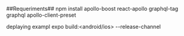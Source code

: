 ##Requeriments##
npm install apollo-boost react-apollo graphql-tag graphql apollo-client-preset

deplaying exampl
expo build:<android/ios> --release-channel <Channel ex:prod-v1>